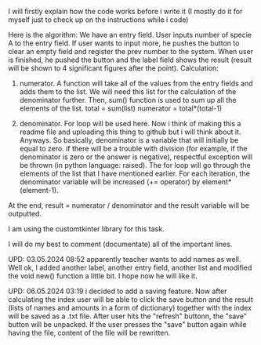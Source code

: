 I will firstly explain how the code works before i write it
(I mostly do it for myself just to check up on the instructions while i code)

Here is the algorithm:
We have an entry field. User inputs number of specie A to the entry field. If user wants to input more, he pushes
the button to clear an empty field and register the prev number to the system.
When user is finished, he pushed the button and the label field shows the result
(result will be shown to 4 significant figures after the point).
Calculation: 

1) numerator. A function will take all of the values from the entry fields and adds them to the list. We will need this
list for the calculation of the denominator further. Then, sum() function is used to sum up all the elements of the list.
total = sum(list)
numerator = total*(total-1)

2) denominator. For loop will be used here. Now i think of making this a readme file and uploading this thing
to github but i will think about it. Anyways.
So basically, denominator is a variable that will initially be equal to zero. if there will be a trouble with division (for example,
if the denominator is zero or the answer is negative), respectful exception will be thrown (in python language: raised). The for loop
will go through the elements of the list that I have mentioned earlier. For each iteration, the denominator variable
will be increased (+= operator) by element*(element-1).

At the end, result = numerator / denominator
and the result variable will be outputted.

I am using the customtkinter library for this task. 

I will do my best to comment (documentate) all of the important lines.

UPD: 03.05.2024 08:52 apparently teacher wants to add names as well. Well ok, I added another label, another entry field, another list
and modified the void new() function a little bit. I hope now he will like it.

UPD: 06.05.2024 03:19 i decided to add a saving feature. Now after calculating the index user will be able to click the save button and
the result (lists of names and amounts in a form of dictionary) together with the index will be saved as a .txt file.
After user hits the "refresh" buttonn, the "save" button will be unpacked. If the user presses the "save" button again while
having the file, content of the file will be rewritten.
